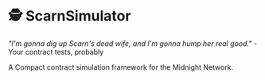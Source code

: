 # 🕵️ ScarnSimulator

*"I'm gonna dig up Scarn's dead wife, and I'm gonna hump her real good."* - Your contract tests, probably

A Compact contract simulation framework for the Midnight Network.
